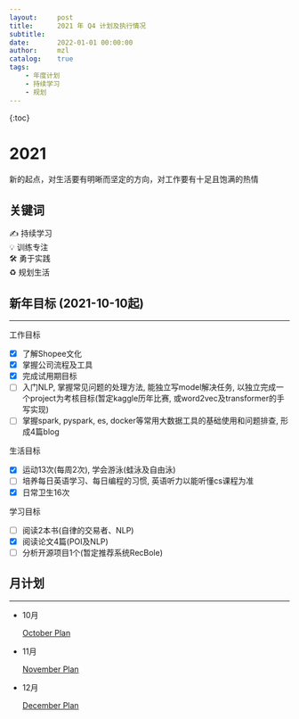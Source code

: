 ```yaml
---
layout:     post
title:      2021 年 Q4 计划及执行情况
subtitle:
date:       2022-01-01 00:00:00
author:     mzl
catalog:    true
tags:
    - 年度计划
    - 持续学习
    - 规划
---
```


{:toc}


# 2021

新的起点，对生活要有明晰而坚定的方向，对工作要有十足且饱满的热情

## 关键词

<aside>
✍️ 持续学习

</aside>

<aside>
💡 训练专注

</aside>

<aside>
🛠 勇于实践

</aside>

<aside>
♻️ 规划生活

</aside>

## 新年目标 (2021-10-10起)

---

工作目标

- [x]  了解Shopee文化
- [x]  掌握公司流程及工具
- [x]  完成试用期目标
- [ ]  入门NLP, 掌握常见问题的处理方法, 能独立写model解决任务, 以独立完成一个project为考核目标(暂定kaggle历年比赛, 或word2vec及transformer的手写实现)
- [ ]  掌握spark, pyspark, es, docker等常用大数据工具的基础使用和问题排查, 形成4篇blog

生活目标

- [x]  运动13次(每周2次), 学会游泳(蛙泳及自由泳)
- [ ]  培养每日英语学习、每日编程的习惯, 英语听力以能听懂cs课程为准
- [x]  日常卫生16次

学习目标

- [ ]  阅读2本书(自律的交易者、NLP)
- [x]  阅读论文4篇(POI及NLP)
- [ ]  分析开源项目1个(暂定推荐系统RecBole)

## 月计划

---

- 10月

    [October Plan](https://www.notion.so/October-Plan-c26b332edd02404d917c1d697ce58394)


- 11月

    [November Plan](https://www.notion.so/November-Plan-c7e5d73950d64da0bed7346612a53cd1)


- 12月

    [December Plan](https://www.notion.so/December-Plan-38b8523239e04318b3781c95b45a4c3a)
